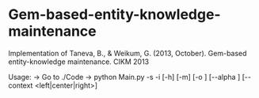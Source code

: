 # Gem-based-entity-knowledge-maintenance
Implementation of Taneva, B., &amp; Weikum, G. (2013, October). Gem-based entity-knowledge maintenance. CIKM 2013

Usage: 
-> Go to ./Code
-> python Main.py -s <seedFile> -i <inputFile> [-h] [-m] [-o <outputFile>] [--alpha <alphaValue>] [--context <left|center|right>]